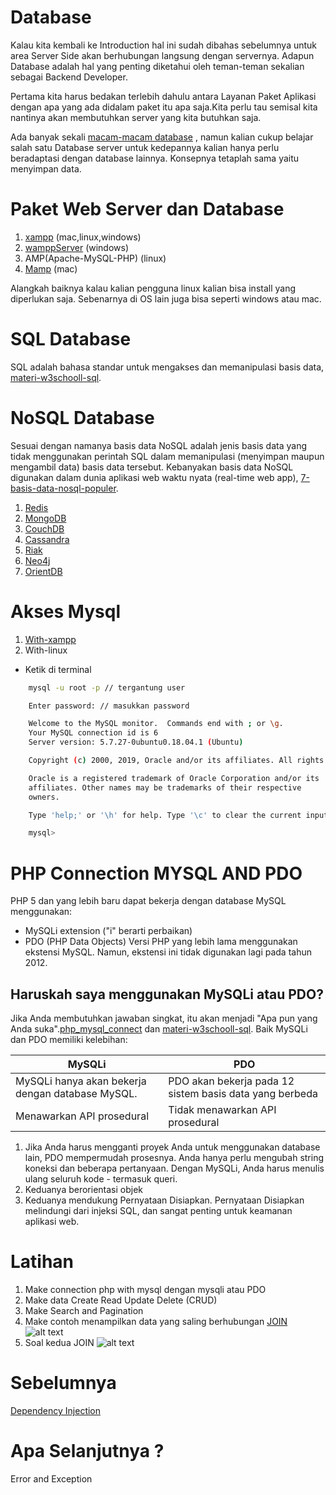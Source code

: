 # Database
Kalau kita kembali ke Introduction hal ini sudah dibahas sebelumnya untuk area Server Side akan berhubungan langsung dengan servernya. Adapun Database adalah hal yang penting diketahui oleh teman-teman sekalian sebagai Backend Developer.

Pertama kita harus bedakan terlebih dahulu antara Layanan Paket Aplikasi dengan apa yang ada didalam paket itu apa saja.Kita perlu tau semisal kita nantinya akan membutuhkan server yang kita butuhkan saja.

Ada banyak sekali [macam-macam database](https://dosenit.com/kuliah-it/database/macam-macam-database) , namun kalian cukup belajar salah satu Database server untuk kedepannya kalian hanya perlu beradaptasi dengan database lainnya. Konsepnya tetaplah sama yaitu menyimpan data.

# Paket Web Server dan Database
1. [xampp](https://www.apachefriends.org/index.html) (mac,linux,windows)
2. [wamppServer](http://www.wampserver.com/en/) (windows)
3. AMP(Apache-MySQL-PHP) (linux)
4. [Mamp](https://www.mamp.info/en/) (mac)

Alangkah baiknya kalau kalian pengguna linux kalian bisa install yang diperlukan saja.
Sebenarnya di OS lain juga bisa seperti windows atau mac.

# SQL Database
SQL adalah bahasa standar untuk mengakses dan memanipulasi basis data, [materi-w3schooll-sql](https://www.w3schools.com/sql/sql_intro.asp).
# NoSQL Database
Sesuai dengan namanya basis data NoSQL adalah jenis basis data yang tidak menggunakan perintah SQL dalam memanipulasi (menyimpan maupun mengambil data) basis data tersebut. Kebanyakan basis data NoSQL digunakan dalam dunia aplikasi web waktu nyata (real-time web app), [7-basis-data-nosql-populer](https://www.codepolitan.com/7-basis-data-nosql-populer).
1. [Redis](http://redis.io/)
2. [MongoDB](https://www.mongodb.com/)
3. [CouchDB](https://couchdb.apache.org/)
4. [Cassandra](https://cassandra.apache.org/)
5. [Riak](http://basho.com/riak/)
6. [Neo4j](http://neo4j.org/)
7. [OrientDB](http://www.orientechnologies.com/orientdb/)
# Akses Mysql
1. [With-xampp](https://stackoverflow.com/questions/698914/how-can-i-access-the-mysql-command-line-with-xampp-for-windows)
2. With-linux
- Ketik di terminal 
```bash
    mysql -u root -p // tergantung user

    Enter password: // masukkan password

    Welcome to the MySQL monitor.  Commands end with ; or \g.
    Your MySQL connection id is 6
    Server version: 5.7.27-0ubuntu0.18.04.1 (Ubuntu)

    Copyright (c) 2000, 2019, Oracle and/or its affiliates. All rights reserved.

    Oracle is a registered trademark of Oracle Corporation and/or its
    affiliates. Other names may be trademarks of their respective
    owners.

    Type 'help;' or '\h' for help. Type '\c' to clear the current input statement.

    mysql> 
```
# PHP Connection MYSQL AND PDO
PHP 5 dan yang lebih baru dapat bekerja dengan database MySQL menggunakan:
- MySQLi extension ("i" berarti perbaikan)
- PDO (PHP Data Objects)
Versi PHP yang lebih lama menggunakan ekstensi MySQL. Namun, ekstensi ini tidak digunakan lagi pada tahun 2012.
## Haruskah saya menggunakan MySQLi atau PDO?
Jika Anda membutuhkan jawaban singkat, itu akan menjadi "Apa pun yang Anda suka".[php_mysql_connect](https://www.w3schools.com/php/php_mysql_connect.asp) dan [materi-w3schooll-sql](https://www.w3schools.com/sql/sql_intro.asp).
Baik MySQLi dan PDO memiliki kelebihan:

| __MySQLi__ | __PDO__ |
|-------------|------------|
| MySQLi hanya akan bekerja dengan database MySQL.| PDO akan bekerja pada 12 sistem basis data yang berbeda     | 
| Menawarkan API prosedural| Tidak menawarkan API prosedural |

1. Jika Anda harus mengganti proyek Anda untuk menggunakan database lain, PDO mempermudah prosesnya. Anda hanya perlu mengubah string koneksi dan beberapa pertanyaan. Dengan MySQLi, Anda harus menulis ulang seluruh kode - termasuk queri.
2. Keduanya berorientasi objek
3. Keduanya mendukung Pernyataan Disiapkan. Pernyataan Disiapkan melindungi dari injeksi SQL, dan sangat penting untuk keamanan aplikasi web.
# Latihan
1. Make connection php with mysql dengan mysqli atau PDO
2. Make data Create Read Update Delete (CRUD)
3. Make Search and Pagination
4. Make contoh menampilkan data yang saling berhubungan [JOIN](https://www.dofactory.com/sql/join)
![alt text](https://github.com/triabagus/roadmap-backend/blob/master/6.%20Database/LEFT-OUTER-JOIN1.jpg)
5. Soal kedua JOIN
![alt text](https://github.com/triabagus/roadmap-backend/blob/master/6.%20Database/SQL-Joins-Left-Outer-Join.png)
# Sebelumnya
[Dependency Injection](https://github.com/triabagus/roadmap-backend/tree/master/5.%20Dependency%20Injection)
# Apa Selanjutnya ?
Error and Exception
